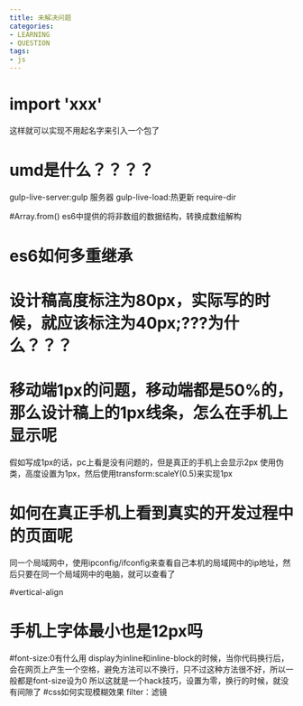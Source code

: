 ```yaml
---
title: 未解决问题
categories: 
- LEARNING
- QUESTION
tags:
- js
---
```


# import 'xxx'
这样就可以实现不用起名字来引入一个包了

# umd是什么？？？？


gulp-live-server:gulp 服务器
gulp-live-load:热更新
require-dir


#Array.from() es6中提供的将非数组的数据结构，转换成数组解构

# es6如何多重继承

# 设计稿高度标注为80px，实际写的时候，就应该标注为40px;???为什么？？？

# 移动端1px的问题，移动端都是50%的，那么设计稿上的1px线条，怎么在手机上显示呢
假如写成1px的话，pc上看是没有问题的，但是真正的手机上会显示2px
使用伪类，高度设置为1px，然后使用transform:scaleY(0.5)来实现1px

# 如何在真正手机上看到真实的开发过程中的页面呢
同一个局域网中，使用ipconfig/ifconfig来查看自己本机的局域网中的ip地址，然后只要在同一个局域网中的电脑，就可以查看了

#vertical-align
# 手机上字体最小也是12px吗

#font-size:0有什么用
display为inline和inline-block的时候，当你代码换行后，会在网页上产生一个空格，避免方法可以不换行，只不过这种方法很不好，所以一般都是font-size设为0
所以这就是一个hack技巧，设置为零，换行的时候，就没有间隙了
#css如何实现模糊效果
filter：滤镜